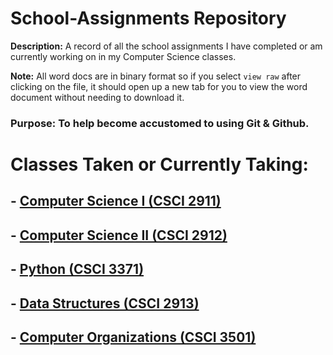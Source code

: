 # **School-Assignments Repository**

**Description:** A record of all the school assignments I have completed or am currently working on in my Computer Science classes.

**Note:** All word docs are in binary format so if you select `view raw` after clicking on the file, it should open up a new tab for you to view the word document without needing to download it. 

### Purpose: To help become accustomed to using Git & Github.

# Classes Taken or Currently Taking:

## - [Computer Science I (CSCI 2911)](https://github.com/LeviKuhaulua/School-Assignments/tree/main/2911/2911%20Labs)

## - [Computer Science II (CSCI 2912)](https://github.com/LeviKuhaulua/School-Assignments/tree/main/2912)

## - [Python (CSCI 3371)](https://github.com/LeviKuhaulua/School-Assignments/tree/main/Python)

## - [Data Structures (CSCI 2913)](https://github.com/LeviKuhaulua/School-Assignments/tree/main/Data%20Structures)

## - [Computer Organizations (CSCI 3501)](https://github.com/LeviKuhaulua/School-Assignments/tree/main/Computer%20Organizations)

<br>
